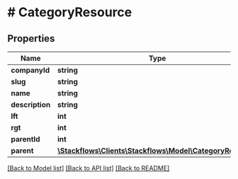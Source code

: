 # # CategoryResource

## Properties

Name | Type | Description | Notes
------------ | ------------- | ------------- | -------------
**companyId** | **string** |  | [optional]
**slug** | **string** |  | [optional]
**name** | **string** |  | [optional]
**description** | **string** |  | [optional]
**lft** | **int** |  | [optional]
**rgt** | **int** |  | [optional]
**parentId** | **int** |  | [optional]
**parent** | [**\Stackflows\Clients\Stackflows\Model\CategoryResource**](CategoryResource.md) |  | [optional]

[[Back to Model list]](../../README.md#models) [[Back to API list]](../../README.md#endpoints) [[Back to README]](../../README.md)
